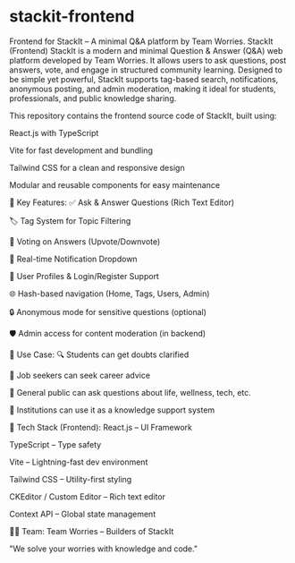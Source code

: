 # stackit-frontend
Frontend for StackIt – A minimal Q&amp;A platform by Team Worries.
StackIt (Frontend)
StackIt is a modern and minimal Question & Answer (Q&A) web platform developed by Team Worries. It allows users to ask questions, post answers, vote, and engage in structured community learning. Designed to be simple yet powerful, StackIt supports tag-based search, notifications, anonymous posting, and admin moderation, making it ideal for students, professionals, and public knowledge sharing.

This repository contains the frontend source code of StackIt, built using:

React.js with TypeScript

Vite for fast development and bundling

Tailwind CSS for a clean and responsive design

Modular and reusable components for easy maintenance

🌟 Key Features:
✅ Ask & Answer Questions (Rich Text Editor)

🏷️ Tag System for Topic Filtering

🔼 Voting on Answers (Upvote/Downvote)

🔔 Real-time Notification Dropdown

👤 User Profiles & Login/Register Support

🌐 Hash-based navigation (Home, Tags, Users, Admin)

🔒 Anonymous mode for sensitive questions (optional)

🛡️ Admin access for content moderation (in backend)

🧠 Use Case:
🔍 Students can get doubts clarified

💼 Job seekers can seek career advice

🧘 General public can ask questions about life, wellness, tech, etc.

📣 Institutions can use it as a knowledge support system

🔧 Tech Stack (Frontend):
React.js – UI Framework

TypeScript – Type safety

Vite – Lightning-fast dev environment

Tailwind CSS – Utility-first styling

CKEditor / Custom Editor – Rich text editor

Context API – Global state management

👨‍💻 Team:
Team Worries – Builders of StackIt

"We solve your worries with knowledge and code."
